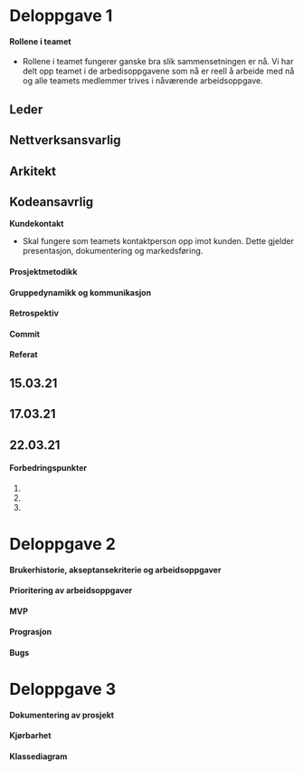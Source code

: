 # Deloppgave 1

#### Rollene i teamet
- Rollene i teamet fungerer ganske bra slik sammensetningen er nå. Vi har delt opp teamet i de arbedisoppgavene som nå er reell å arbeide med nå og alle teamets medlemmer trives i nåværende arbeidsoppgave.

**Leder**
- 

**Nettverksansvarlig**
-

**Arkitekt**
-

**Kodeansavrlig**
-

**Kundekontakt**
- Skal fungere som teamets kontaktperson opp imot kunden. Dette gjelder presentasjon, dokumentering og markedsføring.

#### Prosjektmetodikk


#### Gruppedynamikk og kommunikasjon


#### Retrospektiv


#### Commit


#### Referat

**15.03.21**
-

**17.03.21**
- 

**22.03.21**
-

#### Forbedringspunkter
1.
2.
3. 


# Deloppgave 2

#### Brukerhistorie, akseptansekriterie og arbeidsoppgaver


#### Prioritering av arbeidsoppgaver


#### MVP


#### Prograsjon


#### Bugs



# Deloppgave 3

#### Dokumentering av prosjekt


#### Kjørbarhet


#### Klassediagram


####
